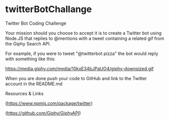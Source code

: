 # twitterBotChallange

Twitter Bot Coding Challenge

Your mission should you choose to accept it is to create a Twitter bot using Node.JS that replies to @mentions with a tweet containing a related gif from the Giphy Search API.

For example, if you were to tweet "@twitterbot pizza" the bot would reply with something like this:

https://media.giphy.com/media/10kxE34bJPaUO4/giphy-downsized.gif

When you are done push your code to GitHub and link to the Twitter account in the README.md

Resources & Links

(https://www.npmjs.com/package/twitter)

(https://github.com/Giphy/GiphyAPI)